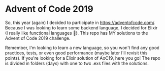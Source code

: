 # Advent of Code 2019

So, this year (again) I decided to participate in https://adventofcode.com/. Because I was looking to learn some backend language, I decided for Elixir (I really like functional languages 💎). This repo has MY solutions to the Advent of Code 2019 challenge.

Remember, I'm looking to learn a new language, so you won't find any good practices, tests, or even good performance (maybe later I'll revisit this points). If you're looking for a Elixir solution of AoC19, here you go! The repo is divided in folders (days) with one to two .exs files with the solutions.
